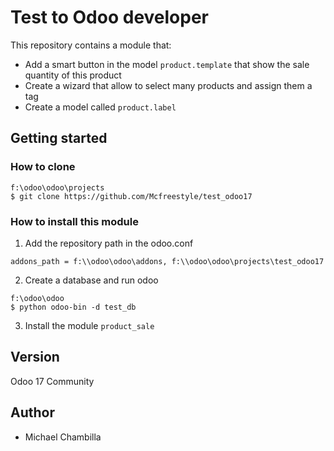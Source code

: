 # Test to Odoo developer
This repository contains a module that:
* Add a smart button in the model `product.template` that show the sale quantity of this product
* Create a wizard that allow to select many products and assign them a tag
* Create a model called `product.label`
## Getting started
### How to clone
```
f:\odoo\odoo\projects
$ git clone https://github.com/Mcfreestyle/test_odoo17
```
### How to install this module
1. Add the repository path in the odoo.conf
```
addons_path = f:\\odoo\odoo\addons, f:\\odoo\odoo\projects\test_odoo17
```
2. Create a database and run odoo
```
f:\odoo\odoo
$ python odoo-bin -d test_db
```
3. Install the module `product_sale`
## Version
Odoo 17 Community
## Author
* Michael Chambilla
